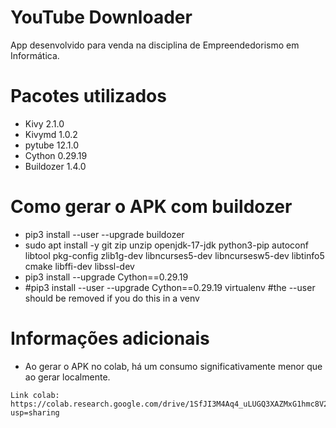 # YouTube Downloader
App desenvolvido para venda na disciplina de Empreendedorismo em Informática.

# Pacotes utilizados
- Kivy 2.1.0
- Kivymd 1.0.2
- pytube 12.1.0
- Cython 0.29.19
- Buildozer 1.4.0

# Como gerar o APK com buildozer
- pip3 install --user --upgrade buildozer
- sudo apt install -y git zip unzip openjdk-17-jdk python3-pip autoconf libtool pkg-config zlib1g-dev libncurses5-dev libncursesw5-dev libtinfo5 cmake libffi-dev libssl-dev
- pip3 install --upgrade Cython==0.29.19
- #pip3 install --user --upgrade Cython==0.29.19 virtualenv  #the --user should be removed if you do this in a venv

# Informações adicionais
- Ao gerar o APK no colab, há um consumo significativamente menor que ao gerar localmente.

```
Link colab: https://colab.research.google.com/drive/1SfJI3M4Aq4_uLUGQ3XAZMxG1hmc8V2rZ?usp=sharing
```
